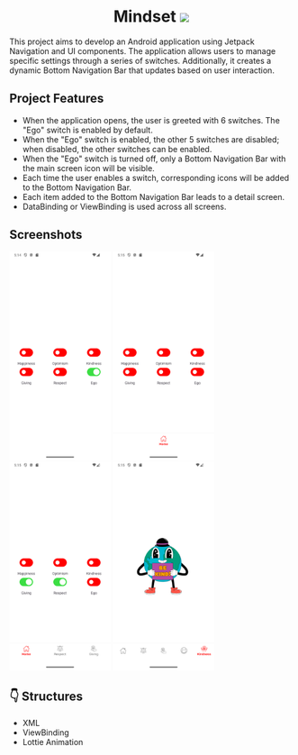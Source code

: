 <h1 align="center">
Mindset 
  <img src="https://img.shields.io/badge/-Kotlin-7c6fe1?style=flat&logo=kotlin&logoColor=white">
</h1>

This project aims to develop an Android application using Jetpack Navigation and UI components. The application allows users to manage specific settings through a series of switches. Additionally, it creates a dynamic Bottom Navigation Bar that updates based on user interaction.


## Project Features

- When the application opens, the user is greeted with 6 switches. The "Ego" switch is enabled by default.
- When the "Ego" switch is enabled, the other 5 switches are disabled; when disabled, the other switches can be enabled.
- When the "Ego" switch is turned off, only a Bottom Navigation Bar with the main screen icon will be visible.
- Each time the user enables a switch, corresponding icons will be added to the Bottom Navigation Bar.
- Each item added to the Bottom Navigation Bar leads to a detail screen.
- DataBinding or ViewBinding is used across all screens.

## Screenshots

<img src="https://github.com/bengisusaahin/Mindset/blob/main/screenshots/Screenshot_egoIsOpen.png" width="180"/> <img src="https://github.com/bengisusaahin/Mindset/blob/main/screenshots/Screenshot_egoIsClosed.png" width="180"/> <img src="https://github.com/bengisusaahin/Mindset/blob/main/screenshots/Screenshot_twoSwitchesSelected.png" width="180"/> <img src="https://github.com/bengisusaahin/Mindset/blob/main/screenshots/Screenshot_kindness_detail.png" width="180"/>

## :point_down: Structures 
- XML
- ViewBinding
- Lottie Animation

